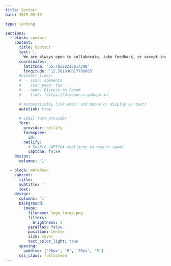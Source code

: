 ```yaml
---
title: Contact
date: 2025-09-18

type: landing

sections:
  - block: contact
    content:
      title: Contact
      text: |-
        We are always open to collaborate, take feedback, or accept invitations to present our ongoing work. We encourage people to reach out to us if you are looking for research opportunities at the intersection of AI, mental health, and fairness.
      coordinates:
        latitude: '55.70228218817298'
        longitude: '12.561838017796065'
      #contact_links:
      #  - icon: comments
      #    icon_pack: fas
      #    name: Discuss on Forum
      #    link: 'https://discourse.gohugo.io'
    
      # Automatically link email and phone or display as text?
      autolink: true
    
      # Email form provider
      form:
        provider: netlify
        formspree:
          id:
        netlify:
          # Enable CAPTCHA challenge to reduce spam?
          captcha: false
    design:
      columns: '1'

  - block: markdown
    content:
      title:
      subtitle: ''
      text:
    design:
      columns: '1'
      background:
        image: 
          filename: logo_large.png
          filters:
            brightness: 1
          parallax: false
          position: center
          size: cover
          text_color_light: true
      spacing:
        padding: ['20px', '0', '20px', '0']
      css_class: fullscreen
---
```

